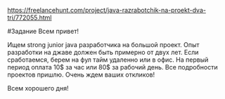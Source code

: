 https://freelancehunt.com/project/java-razrabotchik-na-proekt-dva-tri/772055.html

#Задание
Всем привет!

Ищем strong junior java разработчика на большой проект.
Опыт разработки на джаве должен быть примерно от двух лет.
Если сработаемся, берем на фул тайм удаленно или в офис. 
На первый период оплата 10$ за час или 80$ за рабочий день.
Все подробности проектов пришлю. 
Очень ждем ваших откликов!

Всем хорошего дня!
